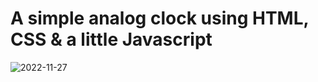 # A simple analog clock using HTML, CSS & a little Javascript
![2022-11-27](https://user-images.githubusercontent.com/98365526/204148809-36e57c3a-6c6f-4a68-872e-76b9d2f43399.png)
